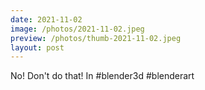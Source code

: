 ```yaml
---
date: 2021-11-02
image: /photos/2021-11-02.jpeg
preview: /photos/thumb-2021-11-02.jpeg
layout: post
---
```


No! Don't do that! In #blender3d #blenderart
